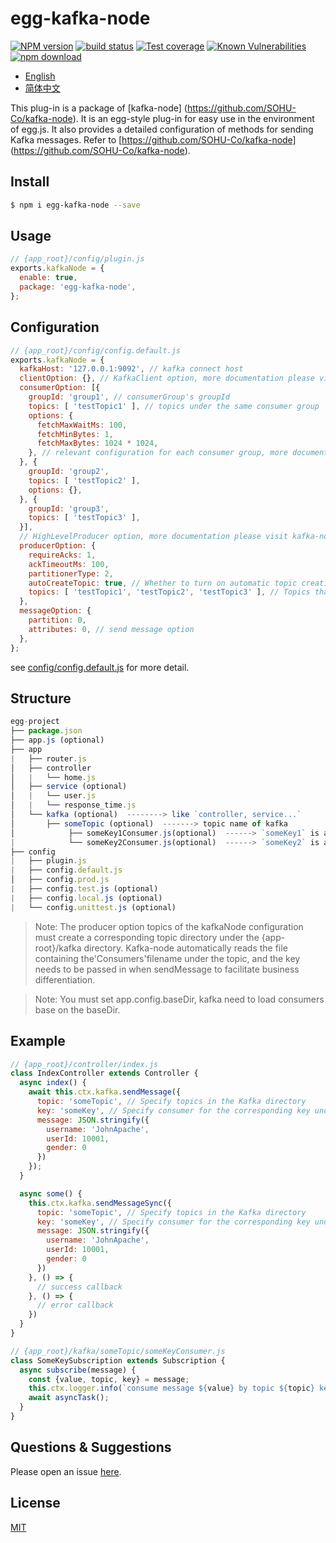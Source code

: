 # egg-kafka-node

[![NPM version][npm-image]][npm-url]
[![build status][travis-image]][travis-url]
[![Test coverage][codecov-image]][codecov-url]
[![Known Vulnerabilities][snyk-image]][snyk-url]
[![npm download][download-image]][download-url]

[npm-image]: https://img.shields.io/npm/v/egg-kafka-node.svg?style=flat-square
[npm-url]: https://npmjs.org/package/egg-kafka-node
[travis-image]: https://www.travis-ci.org/JohnApache/events-proxy.svg
[travis-url]: https://travis-ci.org/JohnApache/egg-kafka-node
[codecov-image]: https://codecov.io/gh/JohnApache/egg-kafka-node/branch/master/graph/badge.svg
[codecov-url]: https://codecov.io/gh/JohnApache/egg-kafka-node
[snyk-image]: https://snyk.io/test/github/JohnApache/egg-kafka-node/badge.svg?targetFile=package.json
[snyk-url]: https://snyk.io/test/github/JohnApache/egg-kafka-node?targetFile=package.json
[download-image]: https://img.shields.io/npm/dm/egg-kafka-node.svg?style=flat-square
[download-url]: https://npmjs.org/package/egg-kafka-node

- [English](README.md)
- [简体中文](README.zh_CN.md)

This plug-in is a package of [kafka-node] (https://github.com/SOHU-Co/kafka-node). It is an egg-style plug-in for easy use in the environment of egg.js. It also provides a detailed configuration of methods for sending Kafka messages. Refer to [https://github.com/SOHU-Co/kafka-node] (https://github.com/SOHU-Co/kafka-node). 


## Install

```bash
$ npm i egg-kafka-node --save
```

## Usage

```js
// {app_root}/config/plugin.js
exports.kafkaNode = {
  enable: true,
  package: 'egg-kafka-node',
};
```

## Configuration

```js
// {app_root}/config/config.default.js
exports.kafkaNode = {
  kafkaHost: '127.0.0.1:9092', // kafka connect host
  clientOption: {}, // KafkaClient option, more documentation please visit kafka-node
  consumerOption: [{
    groupId: 'group1', // consumerGroup's groupId
    topics: [ 'testTopic1' ], // topics under the same consumer group 
    options: {
      fetchMaxWaitMs: 100,
      fetchMinBytes: 1,
      fetchMaxBytes: 1024 * 1024,
    }, // relevant configuration for each consumer group, more documentation please visit kafka-node
  }, {
    groupId: 'group2',
    topics: [ 'testTopic2' ],
    options: {},
  }, {
    groupId: 'group3',
    topics: [ 'testTopic3' ],
  }],
  // HighLevelProducer option, more documentation please visit kafka-node
  producerOption: {
    requireAcks: 1, 
    ackTimeoutMs: 100, 
    partitionerType: 2, 
    autoCreateTopic: true, // Whether to turn on automatic topic creation. default true
    topics: [ 'testTopic1', 'testTopic2', 'testTopic3' ], // Topics that all consumers need to consume
  },
  messageOption: {
    partition: 0,
    attributes: 0, // send message option
  },
};
```

see [config/config.default.js](test/fixtures/apps/config/config.default.js) for more detail.

## Structure
```js
egg-project
├── package.json
├── app.js (optional)
├── app
|   ├── router.js
│   ├── controller
│   |   └── home.js
│   ├── service (optional)
│   |   └── user.js
│   |   └── response_time.js
│   └── kafka (optional)  --------> like `controller, service...`
│       ├── someTopic (optional)  -------> topic name of kafka
│            ├── someKey1Consumer.js(optional)  ------> `someKey1` is a key of someTopic
|            └── someKey2Consumer.js(optional)  ------> `someKey2` is an another key of someTopic
├── config
|   ├── plugin.js
|   ├── config.default.js
│   ├── config.prod.js
|   ├── config.test.js (optional)
|   ├── config.local.js (optional)
|   └── config.unittest.js (optional)

```  
> Note: The producer option topics of the kafkaNode configuration must create a corresponding topic directory under the {app-root}/kafka directory. Kafka-node automatically reads the file containing the'Consumers'filename under the topic, and the key needs to be passed in when sendMessage to facilitate business differentiation.


> Note: You must set app.config.baseDir, kafka need to load consumers base on the baseDir.


## Example

```js
// {app_root}/controller/index.js
class IndexController extends Controller {
  async index() {
    await this.ctx.kafka.sendMessage({
      topic: 'someTopic', // Specify topics in the Kafka directory
      key: 'someKey', // Specify consumer for the corresponding key under topic
      message: JSON.stringify({
        username: 'JohnApache',
        userId: 10001,
        gender: 0
      })
    });
  }

  async some() {
    this.ctx.kafka.sendMessageSync({
      topic: 'someTopic', // Specify topics in the Kafka directory
      key: 'someKey', // Specify consumer for the corresponding key under topic
      message: JSON.stringify({
        username: 'JohnApache',
        userId: 10001,
        gender: 0
      })
    }, () => {
      // success callback 
    }, () => {
      // error callback 
    })
  }
}

// {app_root}/kafka/someTopic/someKeyConsumer.js
class SomeKeySubscription extends Subscription {
  async subscribe(message) {
    const {value, topic, key} = message;
    this.ctx.logger.info(`consume message ${value} by topic ${topic} key ${key} consumer`);
    await asyncTask();
  }
}
```

## Questions & Suggestions
Please open an issue [here](https://github.com/JohnApache/egg-kafka-node/issues).

## License

[MIT](LICENSE)
